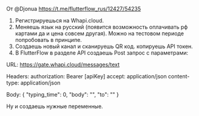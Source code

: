 От @Djonua
https://t.me/flutterflow_rus/12427/54235

1. Регистрируешься на Whapi.cloud.
2. Меняешь язык на русский (появится возможность оплачивать рф картами да и цена совсем другая). Можно на тестовом периоде попробовать в принципе.
3. Создаешь новый канал и сканируешь QR код. копируешь API токен.
4. В FlutterFlow в разделе API создаешь Post запрос с параметрами:

URL: https://gate.whapi.cloud/messages/text

Headers:
authorization: Bearer [apiKey]
accept: application/json
content-type: application/json

Body: 
{
  "typing_time": 0,
  "body": "<body>",
  "to": "<to>"
}

Ну и создаешь нужные переменные.